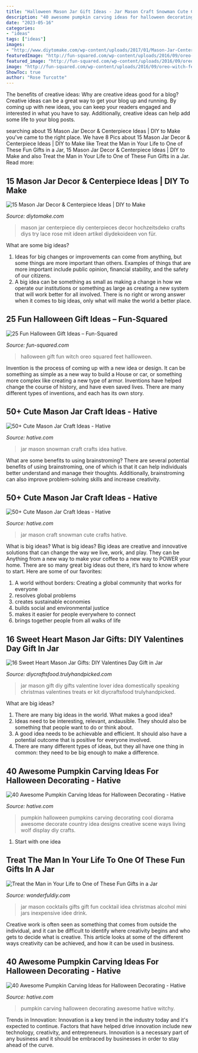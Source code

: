 ```yaml
---
title: "Halloween Mason Jar Gift Ideas - Jar Mason Craft Snowman Cute Crafts Hative"
description: "40 awesome pumpkin carving ideas for halloween decorating"
date: "2023-05-16"
categories:
- "ideas"
tags: ["ideas"]
images:
- "http://www.diytomake.com/wp-content/uploads/2017/01/Mason-Jar-Centerpiece-DIY.jpg"
featuredImage: "http://fun-squared.com/wp-content/uploads/2016/09/oreo-witch-feet-1.jpg"
featured_image: "http://fun-squared.com/wp-content/uploads/2016/09/oreo-witch-feet-1.jpg"
image: "http://fun-squared.com/wp-content/uploads/2016/09/oreo-witch-feet-1.jpg"
ShowToc: true
author: "Rose Turcotte"
---
```



The benefits of creative ideas: Why are creative ideas good for a blog?
Creative ideas can be a great way to get your blog up and running. By coming up with new ideas, you can keep your readers engaged and interested in what you have to say. Additionally, creative ideas can help add some life to your blog posts.

	

		
searching about 15 Mason Jar Decor &amp; Centerpiece Ideas | DIY to Make you've came to the right place. We have 8 Pics about 15 Mason Jar Decor &amp; Centerpiece Ideas | DIY to Make like Treat the Man in Your Life to One of These Fun Gifts in a Jar, 15 Mason Jar Decor &amp; Centerpiece Ideas | DIY to Make and also Treat the Man in Your Life to One of These Fun Gifts in a Jar. Read more:
		
    
## 15 Mason Jar Decor &amp; Centerpiece Ideas | DIY To Make

<img loading=lazy src="http://www.diytomake.com/wp-content/uploads/2017/01/Mason-Jar-Centerpiece-DIY.jpg" onerror="this.onerror=null;this.src='https://tse2.mm.bing.net/th?id=OIP.FHnXSuyuvOZVq3ASX_AMFgHaLH&amp;pid=15.1';" alt="15 Mason Jar Decor &amp; Centerpiece Ideas | DIY to Make">

_Source: diytomake.com_

>mason jar centerpiece diy centerpieces decor hochzeitsdeko crafts diys try lace rose mit ideen artikel diydekoideen von für. 

	

What are some big ideas?
1. Ideas for big changes or improvements can come from anything, but some things are more important than others. Examples of things that are more important include public opinion, financial stability, and the safety of our citizens.
2. A big idea can be something as small as making a change in how we operate our institutions or something as large as creating a new system that will work better for all involved. There is no right or wrong answer when it comes to big ideas, only what will make the world a better place.

    
## 25 Fun Halloween Gift Ideas – Fun-Squared

<img loading=lazy src="http://fun-squared.com/wp-content/uploads/2016/09/oreo-witch-feet-1.jpg" onerror="this.onerror=null;this.src='https://tse2.mm.bing.net/th?id=OIP.aq_fwp3kZR8SKdkrwFDaiwHaLH&amp;pid=15.1';" alt="25 Fun Halloween Gift Ideas – Fun-Squared">

_Source: fun-squared.com_

>halloween gift fun witch oreo squared feet hallloween. 

	

Invention is the process of coming up with a new idea or design. It can be something as simple as a new way to build a House or car, or something more complex like creating a new type of armor. Inventions have helped change the course of history, and have even saved lives. There are many different types of inventions, and each has its own story.

    
## 50+ Cute Mason Jar Craft Ideas - Hative

<img loading=lazy src="https://hative.com/wp-content/uploads/2014/02/mason-jar-crafts/snowman-mason-jar-idea-16.jpg" onerror="this.onerror=null;this.src='https://tse2.mm.bing.net/th?id=OIP.My5LaCQ13vWT6OBgOB04uAHaLG&amp;pid=15.1';" alt="50+ Cute Mason Jar Craft Ideas - Hative">

_Source: hative.com_

>jar mason snowman craft crafts idea hative. 

	

What are some benefits to using brainstroming?
There are several potential benefits of using brainstroming, one of which is that it can help individuals better understand and manage their thoughts. Additionally, brainstroming can also improve problem-solving skills and increase creativity.

    
## 50+ Cute Mason Jar Craft Ideas - Hative

<img loading=lazy src="https://hative.com/wp-content/uploads/2014/02/mason-jar-crafts/snowman-mason-jar-craft-18.jpg" onerror="this.onerror=null;this.src='https://tse4.mm.bing.net/th?id=OIP.zzwfWXCpgfCCFpHZfuWS0gHaLH&amp;pid=15.1';" alt="50+ Cute Mason Jar Craft Ideas - Hative">

_Source: hative.com_

>jar mason craft snowman cute crafts hative. 

	

What is big ideas?
What is big ideas? Big ideas are creative and innovative solutions that can change the way we live, work, and play. They can be Anything from a new way to make your coffee to a new way to POWER your home. There are so many great big ideas out there, it’s hard to know where to start. Here are some of our favorites: 
1. A world without borders: Creating a global community that works for everyone 
2. resolves global problems 
3. creates sustainable economies 
4. builds social and environmental justice  
5. makes it easier for people everywhere to connect 
6. brings together people from all walks of life 

    
## 16 Sweet Heart Mason Jar Gifts: DIY Valentines Day Gift In Jar

<img loading=lazy src="https://diycraftsfood.trulyhandpicked.com/wp-content/uploads/2018/01/DIY-kit-Mason-Jar-for-DIY-lover.jpg" onerror="this.onerror=null;this.src='https://tse3.mm.bing.net/th?id=OIP.KD5yB7qrjgXGjMfEuHmLwgHaLH&amp;pid=15.1';" alt="16 Sweet Heart Mason Jar Gifts: DIY Valentines Day Gift in Jar">

_Source: diycraftsfood.trulyhandpicked.com_

>jar mason gift diy gifts valentine lover idea domestically speaking christmas valentines treats er kit diycraftsfood trulyhandpicked. 

	

What are big ideas?
1. There are many big ideas in the world. What makes a good idea?
2. Ideas need to be interesting, relevant, andausible. They should also be something that people want to do or think about.
3. A good idea needs to be achievable and efficient. It should also have a potential outcome that is positive for everyone involved.
4. There are many different types of ideas, but they all have one thing in common: they need to be big enough to make a difference.

    
## 40 Awesome Pumpkin Carving Ideas For Halloween Decorating - Hative

<img loading=lazy src="https://hative.com/wp-content/uploads/2014/10/pumpkin-carving-ideas/14-howling-display-pumpkin.jpg" onerror="this.onerror=null;this.src='https://tse3.mm.bing.net/th?id=OIP.3eTiaVD_dgucXIz9q9zYhAHaIh&amp;pid=15.1';" alt="40 Awesome Pumpkin Carving Ideas for Halloween Decorating - Hative">

_Source: hative.com_

>pumpkin halloween pumpkins carving decorating cool diorama awesome decorate country idea designs creative scene ways living wolf display diy crafts. 

	

 1. Start with one idea

    
## Treat The Man In Your Life To One Of These Fun Gifts In A Jar

<img loading=lazy src="http://cdn.wonderfuldiy.com/wp-content/uploads/2016/01/Mason-jar-cocktails.jpg" onerror="this.onerror=null;this.src='https://tse4.mm.bing.net/th?id=OIP.KBFdeb8pxaz161XnCmbQTAHaLH&amp;pid=15.1';" alt="Treat the Man in Your Life to One of These Fun Gifts in a Jar">

_Source: wonderfuldiy.com_

>jar mason cocktails gifts gift fun cocktail idea christmas alcohol mini jars inexpensive idee drink. 

	

Creative work is often seen as something that comes from outside the individual, and it can be difficult to identify where creativity begins and who gets to decide what is creative. This article looks at some of the different ways creativity can be achieved, and how it can be used in business.

    
## 40 Awesome Pumpkin Carving Ideas For Halloween Decorating - Hative

<img loading=lazy src="https://hative.com/wp-content/uploads/2014/10/pumpkin-carving-ideas/35-witchy-pumpkin.jpg" onerror="this.onerror=null;this.src='https://tse2.mm.bing.net/th?id=OIP.vrybA9y7Szo8uwcaukIHDwHaJ6&amp;pid=15.1';" alt="40 Awesome Pumpkin Carving Ideas for Halloween Decorating - Hative">

_Source: hative.com_

>pumpkin carving halloween decorating awesome hative witchy. 

	

Trends in Innovation:
Innovation is a key trend in the industry today and it's expected to continue. Factors that have helped drive innovation include new technology, creativity, and entrepreneurs. Innovation is a necessary part of any business and it should be embraced by businesses in order to stay ahead of the curve.

